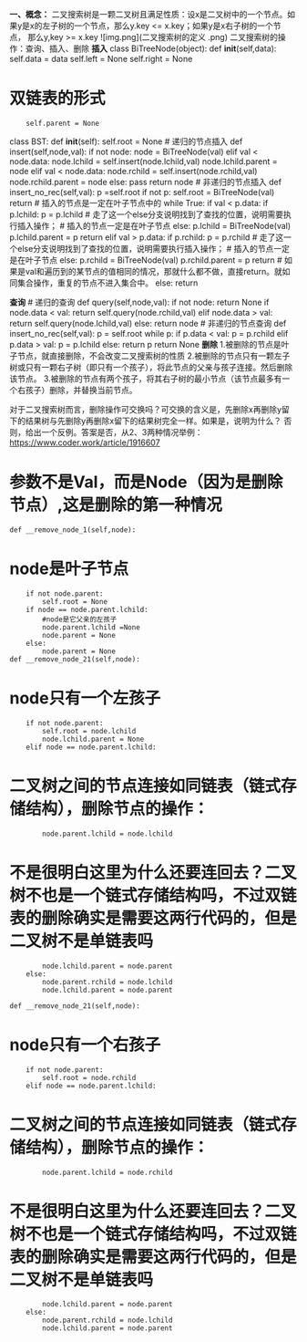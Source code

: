 **一、概念：**
二叉搜索树是一颗二叉树且满足性质：设x是二叉树中的一个节点。如果y是x的左子树的一个节点，那么y.key <= x.key；如果y是x右子树的一个节点，
那么y,key >= x.key
![img.png](二叉搜索树的定义 .png)
二叉搜索树的操作：查询、插入、删除
**插入**
class BiTreeNode(object):
    def __init__(self,data):
        self.data = data
        self.left = None
        self.right = None
#   双链表的形式
        self.parent = None
class BST:
    def __init__(self):
        self.root = None
    # 递归的节点插入
    def insert(self,node,val):
        if not node:
            node = BiTreeNode(val)
        elif val < node.data:
            node.lchild = self.insert(node.lchild,val)
            node.lchild.parent = node 
        elif val < node.data:
            node.rchild = self.insert(node.rchild,val)
            node.rchild.parent = node
        else:
            pass
        return node
    # 非递归的节点插入
    def insert_no_rec(self,val):
        p =self.root
        if not p:
            self.root = BiTreeNode(val)
            return
        # 插入的节点是一定在叶子节点中的
        while True:
            if val < p.data:
                if p.lchild:
                    p = p.lchild
                # 走了这一个else分支说明找到了查找的位置，说明需要执行插入操作；
                # 插入的节点一定是在叶子节点
                else:
                    p.lchild = BiTreeNode(val)
                    p.lchild.parent = p
                    return
            elif val > p.data:
                if p.rchild:
                    p = p.rchild
                # 走了这一个else分支说明找到了查找的位置，说明需要执行插入操作；
                # 插入的节点一定是在叶子节点
                else:
                    p.rchild = BiTreeNode(val)
                    p.rchild.parent = p
                    return
            # 如果是val和遍历到的某节点的值相同的情况，那就什么都不做，直接return。就如同集合操作，重复的节点不进入集合中。
            else:
                return

**查询**
    # 递归的查询
    def query(self,node,val):
        if not node:
            return None
        if node.data < val:
            return self.query(node.rchild,val)
        elif node.data > val:
            return self.query(node.lchild,val)
        else:
        return node
    # 非递归的节点查询
    def insert_no_rec(self,val):
        p = self.root
        while p:
            if p.data < val:
                p = p.rchild
            elif p.data > val:
                p = p.lchild
            else:
                return p
        return None
**删除**
1.被删除的节点是叶子节点，就直接删除，不会改变二叉搜索树的性质
2.被删除的节点只有一颗左子树或只有一颗右子树（即只有一个孩子），将此节点的父亲与孩子连接。然后删除该节点。
3.被删除的节点有两个孩子，将其右子树的最小节点（该节点最多有一个右孩子）删除，并替换当前节点。

对于二叉搜索树而言，删除操作可交换吗？可交换的含义是，先删除x再删除y留下的结果树与先删除y再删除x留下的结果树完全一样。如果是，说明为什么？
否则，给出一个反例。答案是否，从2、3两种情况举例：https://www.coder.work/article/1916607
# 参数不是Val，而是Node（因为是删除节点）,这是删除的第一种情况
    def __remove_node_1(self,node):
# node是叶子节点
        if not node.parent:
            self.root = None
        if node == node.parent.lchild:
            #node是它父亲的左孩子
            node.parent.lchild =None
            node.parent = None
        else:
            node.parent = None
    def __remove_node_21(self,node):
# node只有一个左孩子
        if not node.parent:
            self.root = node.lchild
            node.lchild.parent = None
        elif node == node.parent.lchild:
# 二叉树之间的节点连接如同链表（链式存储结构），删除节点的操作：
            node.parent.lchild = node.lchild
# 不是很明白这里为什么还要连回去？二叉树不也是一个链式存储结构吗，不过双链表的删除确实是需要这两行代码的，但是二叉树不是单链表吗
            node.lchild.parent = node.parent
        else:
            node.parent.rchild = node.lchild
            node.lchild.parent = node.parent

    def __remove_node_21(self,node):
# node只有一个右孩子
        if not node.parent:
            self.root = node.rchild
        elif node == node.parent.lchild:
# 二叉树之间的节点连接如同链表（链式存储结构），删除节点的操作：
            node.parent.lchild = node.rchild
# 不是很明白这里为什么还要连回去？二叉树不也是一个链式存储结构吗，不过双链表的删除确实是需要这两行代码的，但是二叉树不是单链表吗
            node.lchild.parent = node.parent
        else:
            node.parent.rchild = node.lchild
            node.lchild.parent = node.parent
            
        